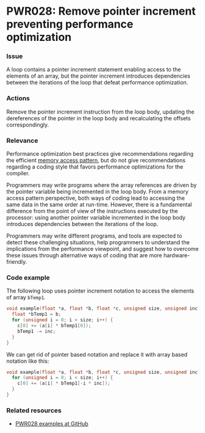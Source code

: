 # PWR028: Remove pointer increment preventing performance optimization

### Issue

A loop contains a pointer increment statement enabling access to the elements of
an array, but the pointer increment introduces dependencies between the
iterations of the loop that defeat performance optimization.

### Actions

Remove the pointer increment instruction from the loop body, updating the
dereferences of the pointer in the loop body and recalculating the offsets
correspondingly.

### Relevance

Performance optimization best practices give recommendations regarding the
efficient [memory access pattern](/Glossary/Memory-access-pattern.md), but do
not give recommendations regarding a coding style that favors performance
optimizations for the compiler.

Programmers may write programs where the array references are driven by the
pointer variable being incremented in the loop body. From a memory access
pattern perspective, both ways of coding lead to accessing the same data in the
same order at run-time. However, there is a fundamental difference from the
point of view of the instructions executed by the processor: using another
pointer variable incremented in the loop body introduces dependencies between
the iterations of the loop.

Programmers may write different programs, and tools are expected to detect these
challenging situations, help programmers to understand the implications from the
performance viewpoint, and suggest how to overcome these issues through
alternative ways of coding that are more hardware-friendly.

### Code example

The following loop uses pointer increment notation to access the elements of
array `bTemp1`.

```c
void example(float *a, float *b, float *c, unsigned size, unsigned inc) {
  float *bTemp1 = b;
  for (unsigned i = 0; i < size; i++) {
    c[0] += (a[i] * bTemp1[0]);
    bTemp1 -= inc;
  }
}
```

We can get rid of pointer based notation and replace it with array based
notation like this:

```c
void example(float *a, float *b, float *c, unsigned size, unsigned inc) {
  for (unsigned i = 0; i < size; i++) {
    c[0] += (a[i] * bTemp1[-i * inc]);
  }
}
```

### Related resources

* [PWR028 examples at GitHub](/Checks/PWR028)
